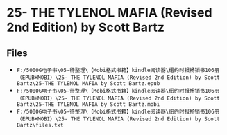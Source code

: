 # 25- THE TYLENOL MAFIA (Revised 2nd Edition) by Scott Bartz

## Files

- `F:/5000G电子书\05-待整理\【Mobi格式书籍】kindle阅读器\纽约时报畅销书106册（EPUB+MOBI）\25- THE TYLENOL MAFIA (Revised 2nd Edition) by Scott Bartz\25-THE TYLENOL MAFIA by Scott Bartz.epub`
- `F:/5000G电子书\05-待整理\【Mobi格式书籍】kindle阅读器\纽约时报畅销书106册（EPUB+MOBI）\25- THE TYLENOL MAFIA (Revised 2nd Edition) by Scott Bartz\25-THE TYLENOL MAFIA by Scott Bartz.mobi`
- `F:/5000G电子书\05-待整理\【Mobi格式书籍】kindle阅读器\纽约时报畅销书106册（EPUB+MOBI）\25- THE TYLENOL MAFIA (Revised 2nd Edition) by Scott Bartz\files.txt`
